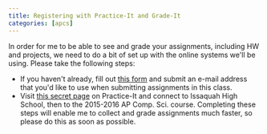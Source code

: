 ```yaml
---
title: Registering with Practice-It and Grade-It
categories: [apcs]
---
```

In order for me to be able to see and grade your assignments, including HW and projects, we need to do a bit of set up with the online systems we'll be using.  Please take the following steps:
- If you haven't already, fill out [this form](http://goo.gl/forms/uMRe7jWAag) and submit an e-mail address that you'd like to use when submitting assignments in this class.
- Visit [this secret page](http://practiceit.cs.washington.edu/courses.jsp) on Practice-It and connect to Issaquah High School, then to the 2015-2016 AP Comp. Sci. course.
Completing these steps will enable me to collect and grade assignments much faster, so please do this as soon as possible.